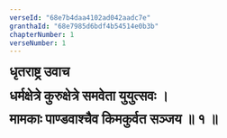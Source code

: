 ```yaml
---
verseId: "68e7b4daa4102ad042aadc7e"
granthaId: "68e7985d6bdf4b54514e0b3b"
chapterNumber: 1
verseNumber: 1
---
```


<p>


















</p><p><strong><span style="font-size: 18pt;">धृतराष्ट्र
उवाच</span></strong><strong><span style="font-size: 18pt;"></span></strong></p><p>

</p><p><strong><span style="font-size: 18pt;">धर्मक्षेत्रे कुरुक्षेत्रे समवेता
युयुत्सवः ।</span></strong><strong><span style="font-size: 18pt;"></span></strong></p><p>

<strong><span style="font-size: 18pt; font-family: &quot;Sanskrit Text&quot;, serif;">मामकाः पाण्डवाश्चैव
किमकुर्वत सञ्जय ॥ १ ॥</span></strong>



<br></p>
